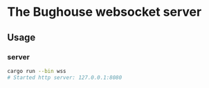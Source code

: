 # The Bughouse websocket server

## Usage

### server

```bash
cargo run --bin wss
# Started http server: 127.0.0.1:8080
```
